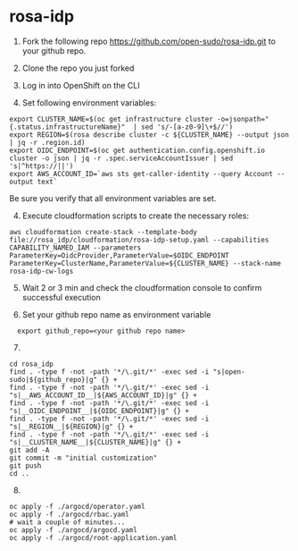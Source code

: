 # rosa-idp

1) Fork the following repo https://github.com/open-sudo/rosa-idp.git to your github repo.
1) Clone the repo you just forked
2) Log in into OpenShift on the CLI


3) Set following environment variables:

```shell
export CLUSTER_NAME=$(oc get infrastructure cluster -o=jsonpath="{.status.infrastructureName}"  | sed 's/-[a-z0-9]\+$//')
export REGION=$(rosa describe cluster -c ${CLUSTER_NAME} --output json | jq -r .region.id)
export OIDC_ENDPOINT=$(oc get authentication.config.openshift.io cluster -o json | jq -r .spec.serviceAccountIssuer | sed  's|^https://||')
export AWS_ACCOUNT_ID=`aws sts get-caller-identity --query Account --output text`
```
Be sure  you verify that all environment variables are set.

4) Execute cloudformation scripts to create the necessary roles:

```shell
aws cloudformation create-stack --template-body file://rosa_idp/cloudformation/rosa-idp-setup.yaml --capabilities CAPABILITY_NAMED_IAM --parameters ParameterKey=OidcProvider,ParameterValue=$OIDC_ENDPOINT ParameterKey=ClusterName,ParameterValue=${CLUSTER_NAME} --stack-name rosa-idp-cw-logs
```

5) Wait 2 or 3 min and check the cloudformation console to confirm successful execution


6) Set your github repo name as environment variable

```shell
  export github_repo=<your github repo name>
```

7) 

```shell
cd rosa_idp
find . -type f -not -path '*/\.git/*' -exec sed -i "s|open-sudo|${github_repo}|g" {} +
find . -type f -not -path '*/\.git/*' -exec sed -i "s|__AWS_ACCOUNT_ID__|${AWS_ACCOUNT_ID}|g" {} +
find . -type f -not -path '*/\.git/*' -exec sed -i "s|__OIDC_ENDPOINT__|${OIDC_ENDPOINT}|g" {} +
find . -type f -not -path '*/\.git/*' -exec sed -i "s|__REGION__|${REGION}|g" {} +
find . -type f -not -path '*/\.git/*' -exec sed -i "s|__CLUSTER_NAME__|${CLUSTER_NAME}|g" {} +
git add -A
git commit -m "initial customization"
git push
cd ..
```
8) 

```shell
oc apply -f ./argocd/operator.yaml
oc apply -f ./argocd/rbac.yaml
# wait a couple of minutes...
oc apply -f ./argocd/argocd.yaml
oc apply -f ./argocd/root-application.yaml
```
